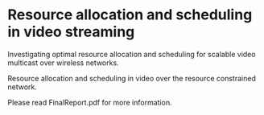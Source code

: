 # Resource allocation and scheduling in video streaming
 Investigating optimal resource allocation and scheduling for scalable video multicast over wireless networks.
 
Resource allocation and scheduling in video over the resource constrained network.

Please read FinalReport.pdf for more information.
